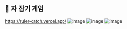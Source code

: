 ## 📏 자 잡기 게임 
https://ruler-catch.vercel.app/
![image](https://github.com/user-attachments/assets/b032cc92-d72c-4092-b4e5-21ae3c49589a)
![image](https://github.com/user-attachments/assets/e3b1273a-aa3d-4860-8b57-2116167b06bd)
![image](https://github.com/user-attachments/assets/074907e6-1e53-41bb-8168-d0cc2d18141e)
